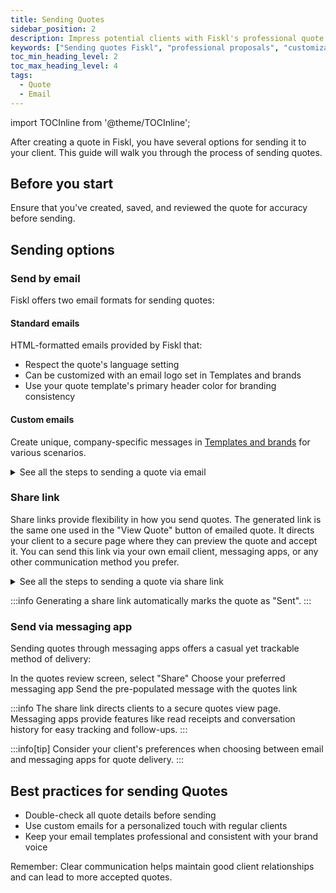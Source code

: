 ```yaml
---
title: Sending Quotes
sidebar_position: 2
description: Impress potential clients with Fiskl's professional quote sending feature. Deliver clear, customized proposals effortlessly.
keywords: ["Sending quotes Fiskl", "professional proposals", "customizable quotes", "sales software"]
toc_min_heading_level: 2
toc_max_heading_level: 4
tags:
  - Quote
  - Email
---
```


import TOCInline from '@theme/TOCInline';

After creating a quote in Fiskl, you have several options for sending it to your client. This guide will walk you through the process of sending quotes.

## Before you start

Ensure that you've created, saved, and reviewed the quote for accuracy before sending.

## Sending options

### Send by email

Fiskl offers two email formats for sending quotes:

#### Standard emails

HTML-formatted emails provided by Fiskl that:

- Respect the quote's language setting
- Can be customized with an email logo set in Templates and brands
- Use your quote template's primary header color for branding consistency

#### Custom emails

Create unique, company-specific messages in [Templates and brands](../../Settings-Configurations/templates-and-brands#custom-emails) for various scenarios.

<details>

<summary>See all the steps to sending a quote via email</summary>

1. Click on the "Email" tab in the quote review screen
2. Choose between standard or custom email format
3. Edit the email text if needed
4. Add Cc or Bcc recipients if required
5. Click "Send"

</details>

### Share link

Share links provide flexibility in how you send quotes. The generated link is the same one used in the "View Quote" button of emailed quote. It directs your client to a secure page where they can preview the quote and accept it. You can send this link via your own email client, messaging apps, or any other communication method you prefer.

<details>
<summary>See all the steps to sending a quote via share link</summary>

1. Click "Generate share link" in the quote review screen
2. Copy the generated link
3. Paste the link into your preferred messaging app

</details>

:::info
Generating a share link automatically marks the quote as "Sent".
:::

### Send via messaging app

Sending quotes through messaging apps offers a casual yet trackable method of delivery:

In the quotes review screen, select "Share"
Choose your preferred messaging app
Send the pre-populated message with the quotes link

:::info
The share link directs clients to a secure quotes view page. Messaging apps provide features like read receipts and conversation history for easy tracking and follow-ups.
:::

:::info[tip]
Consider your client's preferences when choosing between email and messaging apps for quote delivery.
:::

## Best practices for sending Quotes

- Double-check all quote details before sending
- Use custom emails for a personalized touch with regular clients
- Keep your email templates professional and consistent with your brand voice

Remember: Clear communication helps maintain good client relationships and can lead to more accepted quotes.
